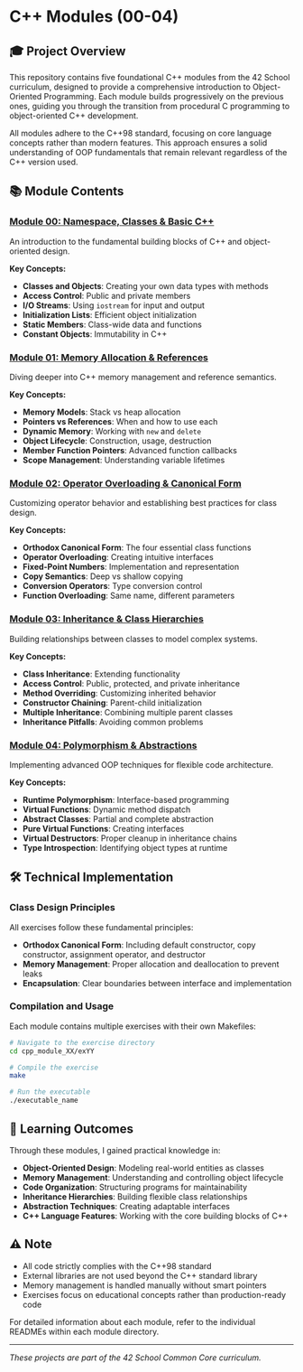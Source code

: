 # C++ Modules (00-04)

## 🎓 Project Overview

This repository contains five foundational C++ modules from the 42 School curriculum, designed to provide a comprehensive introduction to Object-Oriented Programming. Each module builds progressively on the previous ones, guiding you through the transition from procedural C programming to object-oriented C++ development.

All modules adhere to the C++98 standard, focusing on core language concepts rather than modern features. This approach ensures a solid understanding of OOP fundamentals that remain relevant regardless of the C++ version used.

## 📚 Module Contents

### [Module 00: Namespace, Classes & Basic C++](./cpp00)

An introduction to the fundamental building blocks of C++ and object-oriented design.

**Key Concepts:**
- **Classes and Objects**: Creating your own data types with methods
- **Access Control**: Public and private members
- **I/O Streams**: Using `iostream` for input and output
- **Initialization Lists**: Efficient object initialization
- **Static Members**: Class-wide data and functions
- **Constant Objects**: Immutability in C++

### [Module 01: Memory Allocation & References](./cpp01)

Diving deeper into C++ memory management and reference semantics.

**Key Concepts:**
- **Memory Models**: Stack vs heap allocation
- **Pointers vs References**: When and how to use each
- **Dynamic Memory**: Working with `new` and `delete`
- **Object Lifecycle**: Construction, usage, destruction
- **Member Function Pointers**: Advanced function callbacks
- **Scope Management**: Understanding variable lifetimes

### [Module 02: Operator Overloading & Canonical Form](./cpp02)

Customizing operator behavior and establishing best practices for class design.

**Key Concepts:**
- **Orthodox Canonical Form**: The four essential class functions
- **Operator Overloading**: Creating intuitive interfaces
- **Fixed-Point Numbers**: Implementation and representation
- **Copy Semantics**: Deep vs shallow copying
- **Conversion Operators**: Type conversion control
- **Function Overloading**: Same name, different parameters

### [Module 03: Inheritance & Class Hierarchies](./cpp03)

Building relationships between classes to model complex systems.

**Key Concepts:**
- **Class Inheritance**: Extending functionality
- **Access Control**: Public, protected, and private inheritance
- **Method Overriding**: Customizing inherited behavior
- **Constructor Chaining**: Parent-child initialization
- **Multiple Inheritance**: Combining multiple parent classes
- **Inheritance Pitfalls**: Avoiding common problems

### [Module 04: Polymorphism & Abstractions](./cpp04)

Implementing advanced OOP techniques for flexible code architecture.

**Key Concepts:**
- **Runtime Polymorphism**: Interface-based programming
- **Virtual Functions**: Dynamic method dispatch
- **Abstract Classes**: Partial and complete abstraction
- **Pure Virtual Functions**: Creating interfaces
- **Virtual Destructors**: Proper cleanup in inheritance chains
- **Type Introspection**: Identifying object types at runtime

## 🛠️ Technical Implementation

### Class Design Principles

All exercises follow these fundamental principles:
- **Orthodox Canonical Form**: Including default constructor, copy constructor, assignment operator, and destructor
- **Memory Management**: Proper allocation and deallocation to prevent leaks
- **Encapsulation**: Clear boundaries between interface and implementation

### Compilation and Usage

Each module contains multiple exercises with their own Makefiles:

```bash
# Navigate to the exercise directory
cd cpp_module_XX/exYY

# Compile the exercise
make

# Run the executable
./executable_name
```

## 📝 Learning Outcomes

Through these modules, I gained practical knowledge in:

- **Object-Oriented Design**: Modeling real-world entities as classes
- **Memory Management**: Understanding and controlling object lifecycle
- **Code Organization**: Structuring programs for maintainability
- **Inheritance Hierarchies**: Building flexible class relationships
- **Abstraction Techniques**: Creating adaptable interfaces
- **C++ Language Features**: Working with the core building blocks of C++

## ⚠️ Note

- All code strictly complies with the C++98 standard
- External libraries are not used beyond the C++ standard library
- Memory management is handled manually without smart pointers
- Exercises focus on educational concepts rather than production-ready code

For detailed information about each module, refer to the individual READMEs within each module directory.

---

*These projects are part of the 42 School Common Core curriculum.*